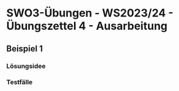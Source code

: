 # **SWO3-Übungen - WS2023/24 - Übungszettel 4 - Ausarbeitung**

## **Beispiel 1**

### **Lösungsidee**

### **Testfälle**

